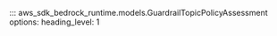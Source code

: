 ::: aws_sdk_bedrock_runtime.models.GuardrailTopicPolicyAssessment
    options:
        heading_level: 1
